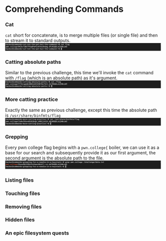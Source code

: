 # Comprehending Commands

### Cat
`cat` short for concatenate, is to merge multiple files (or single file) and then to stream it to standard outputs.
![not the pet I/O](../assets/not_the_pet.png)

### Catting absolute paths
Similar to the previous challenge, this time we'll invoke the `cat` command with `/flag` (which is an absolute path) as it's argument.
![catting absolute I/O](../assets/catting_absolute.png)
  
### More catting practice
Exactly the same as previous challenge, except this time the absolute path is `/usr/share/binfmts/flag`
![more catting I/O](../assets/more_catting.png)

### Grepping
Every pwn college flag begins with a `pwn.college{` boiler, we can use it as a base for our search and subsequently provide it as our first argument, the second argument is the absolute path to the file.
![grepping needle in a haystack I/O](../assets/grepping_needle_in_a_haystack.png)

### Listing files
### Touching files
### Removing files
### Hidden files

### An epic filesystem quests